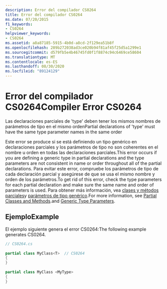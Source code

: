 ```yaml
---
description: Error del compilador CS0264
title: Error del compilador CS0264
ms.date: 07/20/2015
f1_keywords:
- CS0264
helpviewer_keywords:
- CS0264
ms.assetid: a8a87185-5915-4b0d-a8cd-2f129ea51b8f
ms.openlocfilehash: 289b272038ad3ce020b94f81af45f25d5a1299e1
ms.sourcegitcommit: d579fb5e4b46745fd0f1f8874c94c6469ce58604
ms.translationtype: MT
ms.contentlocale: es-ES
ms.lasthandoff: 08/30/2020
ms.locfileid: "89124129"
---
```

# <a name="compiler-error-cs0264"></a><span data-ttu-id="7acf3-103">Error del compilador CS0264</span><span class="sxs-lookup"><span data-stu-id="7acf3-103">Compiler Error CS0264</span></span>
<span data-ttu-id="7acf3-104">Las declaraciones parciales de 'type' deben tener los mismos nombres de parámetros de tipo en el mismo orden</span><span class="sxs-lookup"><span data-stu-id="7acf3-104">Partial declarations of 'type' must have the same type parameter names in the same order</span></span>  
  
 <span data-ttu-id="7acf3-105">Este error se produce si se está definiendo un tipo genérico en declaraciones parciales y los parámetros de tipo no son coherentes en el nombre u orden en todas las declaraciones parciales.</span><span class="sxs-lookup"><span data-stu-id="7acf3-105">This error occurs if you are defining a generic type in partial declarations and the type parameters are not consistent in name or order throughout all of the partial declarations.</span></span> <span data-ttu-id="7acf3-106">Para evitar este error, compruebe los parámetros de tipo de cada declaración parcial y asegúrese de que se usa el mismo nombre y orden de los parámetros.</span><span class="sxs-lookup"><span data-stu-id="7acf3-106">To get rid of this error, check the type parameters for each partial declaration and make sure the same name and order of parameters is used.</span></span> <span data-ttu-id="7acf3-107">Para obtener más información, vea [clases y métodos parciales](../programming-guide/classes-and-structs/partial-classes-and-methods.md)y [parámetros de tipo genérico](../programming-guide/generics/generic-type-parameters.md).</span><span class="sxs-lookup"><span data-stu-id="7acf3-107">For more information, see [Partial Classes and Methods](../programming-guide/classes-and-structs/partial-classes-and-methods.md).and [Generic Type Parameters](../programming-guide/generics/generic-type-parameters.md).</span></span>  
  
## <a name="example"></a><span data-ttu-id="7acf3-108">Ejemplo</span><span class="sxs-lookup"><span data-stu-id="7acf3-108">Example</span></span>  
 <span data-ttu-id="7acf3-109">El ejemplo siguiente genera el error CS0264:</span><span class="sxs-lookup"><span data-stu-id="7acf3-109">The following example generates CS0264.</span></span>  
  
```csharp  
// CS0264.cs  
  
partial class MyClass<T>  // CS0264  
{  
}  
  
partial class MyClass <MyType>  
{  
}  
```
